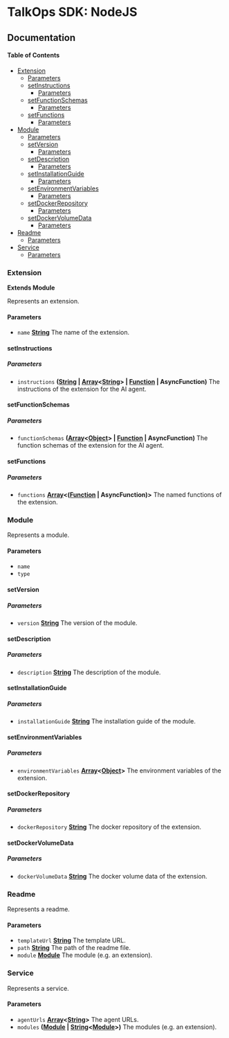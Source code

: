 # TalkOps SDK: NodeJS

## Documentation

<!-- Generated by documentation.js. Update this documentation by updating the source code. -->

#### Table of Contents

*   [Extension](#extension)
    *   [Parameters](#parameters)
    *   [setInstructions](#setinstructions)
        *   [Parameters](#parameters-1)
    *   [setFunctionSchemas](#setfunctionschemas)
        *   [Parameters](#parameters-2)
    *   [setFunctions](#setfunctions)
        *   [Parameters](#parameters-3)
*   [Module](#module)
    *   [Parameters](#parameters-4)
    *   [setVersion](#setversion)
        *   [Parameters](#parameters-5)
    *   [setDescription](#setdescription)
        *   [Parameters](#parameters-6)
    *   [setInstallationGuide](#setinstallationguide)
        *   [Parameters](#parameters-7)
    *   [setEnvironmentVariables](#setenvironmentvariables)
        *   [Parameters](#parameters-8)
    *   [setDockerRepository](#setdockerrepository)
        *   [Parameters](#parameters-9)
    *   [setDockerVolumeData](#setdockervolumedata)
        *   [Parameters](#parameters-10)
*   [Readme](#readme)
    *   [Parameters](#parameters-11)
*   [Service](#service)
    *   [Parameters](#parameters-12)

### Extension

**Extends Module**

Represents an extension.

#### Parameters

*   `name` **[String](https://developer.mozilla.org/docs/Web/JavaScript/Reference/Global_Objects/String)** The name of the extension.

#### setInstructions

##### Parameters

*   `instructions` **([String](https://developer.mozilla.org/docs/Web/JavaScript/Reference/Global_Objects/String) | [Array](https://developer.mozilla.org/docs/Web/JavaScript/Reference/Global_Objects/Array)<[String](https://developer.mozilla.org/docs/Web/JavaScript/Reference/Global_Objects/String)> | [Function](https://developer.mozilla.org/docs/Web/JavaScript/Reference/Statements/function) | AsyncFunction)** The instructions of the extension for the AI agent.

#### setFunctionSchemas

##### Parameters

*   `functionSchemas` **([Array](https://developer.mozilla.org/docs/Web/JavaScript/Reference/Global_Objects/Array)<[Object](https://developer.mozilla.org/docs/Web/JavaScript/Reference/Global_Objects/Object)> | [Function](https://developer.mozilla.org/docs/Web/JavaScript/Reference/Statements/function) | AsyncFunction)** The function schemas of the extension for the AI agent.

#### setFunctions

##### Parameters

*   `functions` **[Array](https://developer.mozilla.org/docs/Web/JavaScript/Reference/Global_Objects/Array)<([Function](https://developer.mozilla.org/docs/Web/JavaScript/Reference/Statements/function) | AsyncFunction)>** The named functions of the extension.

### Module

Represents a module.

#### Parameters

*   `name` &#x20;
*   `type` &#x20;

#### setVersion

##### Parameters

*   `version` **[String](https://developer.mozilla.org/docs/Web/JavaScript/Reference/Global_Objects/String)** The version of the module.

#### setDescription

##### Parameters

*   `description` **[String](https://developer.mozilla.org/docs/Web/JavaScript/Reference/Global_Objects/String)** The description of the module.

#### setInstallationGuide

##### Parameters

*   `installationGuide` **[String](https://developer.mozilla.org/docs/Web/JavaScript/Reference/Global_Objects/String)** The installation guide of the module.

#### setEnvironmentVariables

##### Parameters

*   `environmentVariables` **[Array](https://developer.mozilla.org/docs/Web/JavaScript/Reference/Global_Objects/Array)<[Object](https://developer.mozilla.org/docs/Web/JavaScript/Reference/Global_Objects/Object)>** The environment variables of the extension.

#### setDockerRepository

##### Parameters

*   `dockerRepository` **[String](https://developer.mozilla.org/docs/Web/JavaScript/Reference/Global_Objects/String)** The docker repository of the extension.

#### setDockerVolumeData

##### Parameters

*   `dockerVolumeData` **[String](https://developer.mozilla.org/docs/Web/JavaScript/Reference/Global_Objects/String)** The docker volume data of the extension.

### Readme

Represents a readme.

#### Parameters

*   `templateUrl` **[String](https://developer.mozilla.org/docs/Web/JavaScript/Reference/Global_Objects/String)** The template URL.
*   `path` **[String](https://developer.mozilla.org/docs/Web/JavaScript/Reference/Global_Objects/String)** The path of the readme file.
*   `module` **[Module](#module)** The module (e.g. an extension).

### Service

Represents a service.

#### Parameters

*   `agentUrls` **[Array](https://developer.mozilla.org/docs/Web/JavaScript/Reference/Global_Objects/Array)<[String](https://developer.mozilla.org/docs/Web/JavaScript/Reference/Global_Objects/String)>** The agent URLs.
*   `modules` **([Module](#module) | [String](https://developer.mozilla.org/docs/Web/JavaScript/Reference/Global_Objects/String)<[Module](#module)>)** The modules (e.g. an extension).
